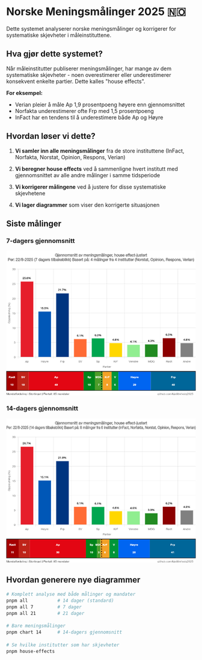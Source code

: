 # Norske Meningsmålinger 2025 🇳🇴

Dette systemet analyserer norske meningsmålinger og korrigerer for systematiske skjevheter i måleinstituttene.

## Hva gjør dette systemet?

Når måleinstitutter publiserer meningsmålinger, har mange av dem systematiske skjevheter - noen overestimerer eller underestimerer konsekvent enkelte partier. Dette kalles "house effects".

**For eksempel:**
- Verian pleier å måle Ap 1,9 prosentpoeng høyere enn gjennomsnittet
- Norfakta underestimerer ofte Frp med 1,5 prosentpoeng
- InFact har en tendens til å underestimere både Ap og Høyre

## Hvordan løser vi dette?

1. **Vi samler inn alle meningsmålinger** fra de store instituttene (InFact, Norfakta, Norstat, Opinion, Respons, Verian)

2. **Vi beregner house effects** ved å sammenligne hvert institutt med gjennomsnittet av alle andre målinger i samme tidsperiode

3. **Vi korrigerer målingene** ved å justere for disse systematiske skjevhetene

4. **Vi lager diagrammer** som viser den korrigerte situasjonen

## Siste målinger

### 7-dagers gjennomsnitt
![7-dagers meningsmålinger](charts/complete-2025-08-23-7day.png)

### 14-dagers gjennomsnitt  
![14-dagers meningsmålinger](charts/complete-2025-08-23-14day.png)

## Hvordan generere nye diagrammer

```bash
# Komplett analyse med både målinger og mandater
pnpm all           # 14 dager (standard)
pnpm all 7         # 7 dager
pnpm all 21        # 21 dager

# Bare meningsmålinger
pnpm chart 14      # 14-dagers gjennomsnitt

# Se hvilke institutter som har skjevheter
pnpm house-effects
```